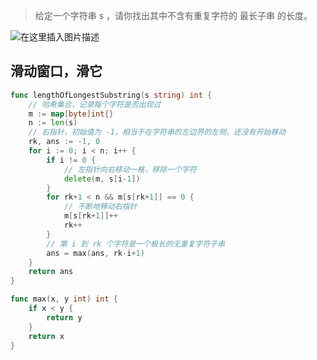 >给定一个字符串 s ，请你找出其中不含有重复字符的 最长子串 的长度。


![在这里插入图片描述](https://img-blog.csdnimg.cn/f6b4e122aea0458f93b572309b240ac1.png)



## 滑动窗口，滑它
```go
func lengthOfLongestSubstring(s string) int {
	// 哈希集合，记录每个字符是否出现过
	m := map[byte]int{}
	n := len(s)
	// 右指针，初始值为 -1，相当于在字符串的左边界的左侧，还没有开始移动
	rk, ans := -1, 0
	for i := 0; i < n; i++ {
		if i != 0 {
			// 左指针向右移动一格，移除一个字符
			delete(m, s[i-1])
		}
		for rk+1 < n && m[s[rk+1]] == 0 {
			// 不断地移动右指针
			m[s[rk+1]]++
			rk++
		}
		// 第 i 到 rk 个字符是一个极长的无重复字符子串
		ans = max(ans, rk-i+1)
	}
	return ans
}

func max(x, y int) int {
	if x < y {
		return y
	}
	return x
}

```
